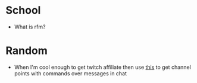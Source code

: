 # School
* What is rfm?

# Random
* When I'm cool enough to get twitch affiliate then use
  [this](https://www.bit01.de/blog/twitch-bot-ge-rewards-via-tmi-jsget/) to get
  channel points with commands over messages in chat
